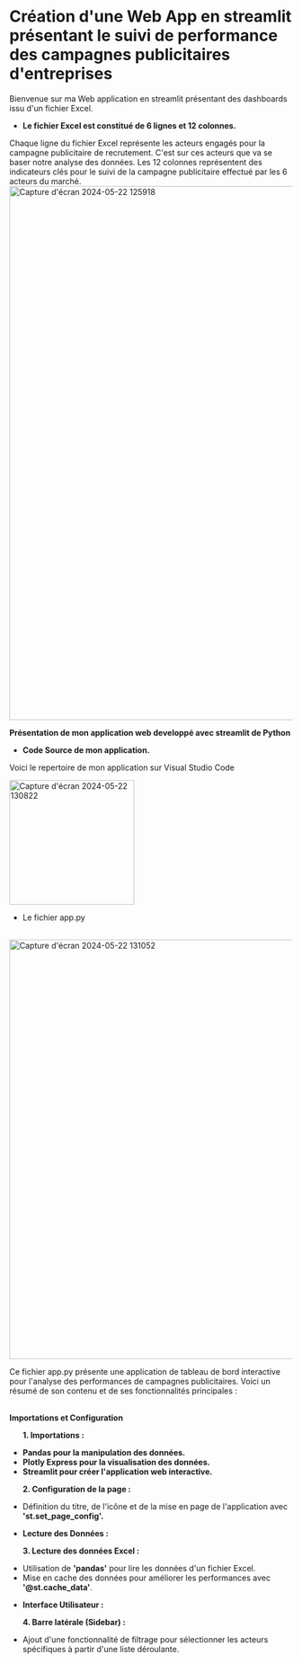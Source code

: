 # Création d'une Web App en streamlit présentant le suivi de performance des campagnes publicitaires d'entreprises 

Bienvenue sur ma Web application en streamlit présentant des dashboards issu d'un fichier Excel.

<strong>
<ul>
  <li>Le fichier Excel est constitué de 6 lignes et 12 colonnes.</li>
</ul>
</strong>
Chaque ligne du fichier Excel représente les acteurs engagés pour la campagne publicitaire de recrutement. C'est sur ces acteurs que va se baser notre analyse des données.
Les 12 colonnes représentent des indicateurs clés pour le suivi de la campagne publicitaire effectué par les 6 acteurs du marché.

<img width="951" alt="Capture d'écran 2024-05-22 125918" src="https://github.com/francklinpowell/streamlit_project/assets/170517545/adcbfc4e-2d1b-445c-b079-abf7e8b86786">




<strong> Présentation de mon application web developpé avec streamlit de Python </strong>
<strong> 
<ul>
  <li>Code Source de mon application.</li>
</ul>
 </strong>

 Voici le repertoire de mon application sur Visual Studio Code


 <img width="222" alt="Capture d'écran 2024-05-22 130822" src="https://github.com/francklinpowell/streamlit_project/assets/170517545/cf89758f-3a10-4699-ac87-64543fc4274e">

 <ul>
  <li>Le fichier app.py</li>
</ul>


 <br>
<img width="747" alt="Capture d'écran 2024-05-22 131052" src="https://github.com/francklinpowell/streamlit_project/assets/170517545/fdee1e63-3705-40d8-8082-15acd1abb641">

Ce fichier app.py présente une application de tableau de bord interactive pour l'analyse des performances de campagnes publicitaires. Voici un résumé de son contenu et de ses fonctionnalités principales :

 <br>
<strong>Importations et Configuration </strong>

<p>
<strong>
<ul>  
1. Importations : 
</ul>
</strong>
</p>
  
<strong>
<ul>
<li>Pandas pour la manipulation des données. </li>
<li>Plotly Express pour la visualisation des données. </li>
<li>Streamlit pour créer l'application web interactive. </li>
</ul>
</strong>



<p>
<strong>
<ul> 
2. Configuration de la page : 
</ul>
</p>
</strong>
<ul>
<li>Définition du titre, de l'icône et de la mise en page de l'application avec <strong> 'st.set_page_config'.</strong> </li> 

<p>
<strong> 
<li>Lecture des Données : </li>
</strong>
</p>

<p>
<strong>
3. Lecture des données Excel : 
</p>
</strong>
<li>Utilisation de <strong> 'pandas'</strong> pour lire les données d'un fichier Excel. </li> 
<li>Mise en cache des données pour améliorer les performances avec <strong> '@st.cache_data'</strong>. </li> 

<p>
<strong> 
<li>Interface Utilisateur : </li>
</strong>
</p>

<p>
<strong>
4. Barre latérale (Sidebar) : 
</p>
</strong>
<li>Ajout d'une fonctionnalité de filtrage pour sélectionner les acteurs spécifiques à partir d'une liste déroulante. </li> 
